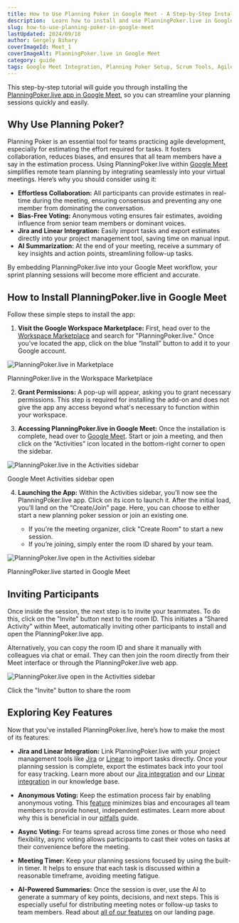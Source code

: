```yaml
---
title: How to Use Planning Poker in Google Meet - A Step-by-Step Installation Guide for Scrum Teams
description:  Learn how to install and use PlanningPoker.live in Google Meet to run effective scrum poker sessions. This guide walks you through the process, from installation to leveraging key features like Jira integration, anonymous voting, and AI-powered summaries.
slug: how-to-use-planning-poker-in-google-meet
lastUpdated: 2024/09/18
author: Gergely Bihary
coverImageId: Meet_1
coverImageAlt: PlanningPoker.live in Google Meet
category: guide
tags: Google Meet Integration, Planning Poker Setup, Scrum Tools, Agile Estimation, Remote Collaboration
---
```


This step-by-step tutorial will guide you through installing the [PlanningPoker.live app in Google Meet](https://planningpoker.live/integrations/meet), so you can streamline your planning sessions quickly and easily.

## Why Use Planning Poker?

Planning Poker is an essential tool for teams practicing agile development, especially for estimating the effort required for tasks. It fosters collaboration, reduces biases, and ensures that all team members have a say in the estimation process. Using PlanningPoker.live within [Google Meet](https://meet.google.com) simplifies remote team planning by integrating seamlessly into your virtual meetings. Here’s why you should consider using it:

- **Effortless Collaboration:** All participants can provide estimates in real-time during the meeting, ensuring consensus and preventing any one member from dominating the conversation.
- **Bias-Free Voting:** Anonymous voting ensures fair estimates, avoiding influence from senior team members or dominant voices.
- **Jira and Linear Integration:** Easily import tasks and export estimates directly into your project management tool, saving time on manual input.
- **AI Summarization:** At the end of your meeting, receive a summary of key insights and action points, streamlining follow-up tasks.

By embedding PlanningPoker.live into your Google Meet workflow, your sprint planning sessions will become more efficient and accurate.

## How to Install PlanningPoker.live in Google Meet

Follow these simple steps to install the app:

1. **Visit the Google Workspace Marketplace:** First, head over to the [Workspace Marketplace](https://workspace.google.com/marketplace/app/planningpokerlive/417578634660) and search for "PlanningPoker.live." Once you’ve located the app, click on the blue “Install” button to add it to your Google account.

<div class="image-container">
    <img alt="PlanningPoker.live in Marketplace" src="https://res.cloudinary.com/dtvhnllmc/image/upload/c_scale,f_auto,w_1000,q_70/v1711188812/Meet_store.png">
    <p>PlanningPoker.live in the Workspace Marketplace</p>
</div>

2. **Grant Permissions:** A pop-up will appear, asking you to grant necessary permissions. This step is required for installing the add-on and does not give the app any access beyond what's necessary to function within your workspace.

3. **Accessing PlanningPoker.live in Google Meet:** Once the installation is complete, head over to [Google Meet](https://meet.google.com). Start or join a meeting, and then click on the “Activities” icon located in the bottom-right corner to open the sidebar.

<div class="image-container">
    <img alt="PlanningPoker.live in the Activities sidebar" src="https://res.cloudinary.com/dtvhnllmc/image/upload/c_scale,f_auto,w_1000,q_70/v1711188812/Meet-apps-tray.png">
    <p>Google Meet Activities sidebar open</p>
</div>

4. **Launching the App:** Within the Activities sidebar, you’ll now see the PlanningPoker.live app. Click on its icon to launch it. After the initial load, you’ll land on the “Create/Join” page. Here, you can choose to either start a new planning poker session or join an existing one.

   - If you're the meeting organizer, click "Create Room" to start a new session.
   - If you’re joining, simply enter the room ID shared by your team.

<div class="image-container">
    <img alt="PlanningPoker.live open in the Activities sidebar" src="https://res.cloudinary.com/dtvhnllmc/image/upload/c_scale,f_auto,w_1000,q_70/v1711188812/Meet-landing.png">
    <p>PlanningPoker.live started in Google Meet</p>
</div>

## Inviting Participants

Once inside the session, the next step is to invite your teammates. To do this, click on the "Invite" button next to the room ID. This initiates a “Shared Activity” within Meet, automatically inviting other participants to install and open the PlanningPoker.live app.

Alternatively, you can copy the room ID and share it manually with colleagues via chat or email. They can then join the room directly from their Meet interface or through the PlanningPoker.live web app.

<div class="image-container">
    <img alt="PlanningPoker.live open in the Activities sidebar" src="https://res.cloudinary.com/dtvhnllmc/image/upload/c_scale,f_auto,w_1000,q_70/v1711188812/Meet_3.png">
    <p>Click the "Invite" button to share the room</p>
</div>

## Exploring Key Features

Now that you’ve installed PlanningPoker.live, here’s how to make the most of its features:

- **Jira and Linear Integration:** Link PlanningPoker.live with your project management tools like [Jira](https://planningpoker.live/integrations/jira) or [Linear](https://planningpoker.live/integrations/linear) to import tasks directly. Once your planning session is complete, export the estimates back into your tool for easy tracking. Learn more about our [Jira integration](https://planningpoker.live/knowledge-base/how-to-estimate-jira-issues-with-planning-poker) and our [Linear integration](https://planningpoker.live/knowledge-base/estimate-linear-issues-planning-poker-live) in our knowledge base.
  
- **Anonymous Voting:** Keep the estimation process fair by enabling anonymous voting. This [feature](https://planningpoker.live/features) minimizes bias and encourages all team members to provide honest, independent estimates. Learn more about why this is beneficial in our [pitfalls](https://planningpoker.live/knowledge-base/common-mistakes-planning-poker) guide.

- **Async Voting:** For teams spread across time zones or those who need flexibility, async voting allows participants to cast their votes on tasks at their convenience before the meeting.

- **Meeting Timer:** Keep your planning sessions focused by using the built-in timer. It helps to ensure that each task is discussed within a reasonable timeframe, avoiding meeting fatigue.

- **AI-Powered Summaries:** Once the session is over, use the AI to generate a summary of key points, decisions, and next steps. This is especially useful for distributing meeting notes or follow-up tasks to team members. Read about [all of our features](https://planningpoker.live/features) on our landing page.
